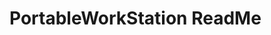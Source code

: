 <!--
 * @Author: LiTang
 * @Date: 2023-12-24 16:47:58
 * @LastEditTime: 2023-12-24 16:48:48
-->
# PortableWorkStation ReadMe